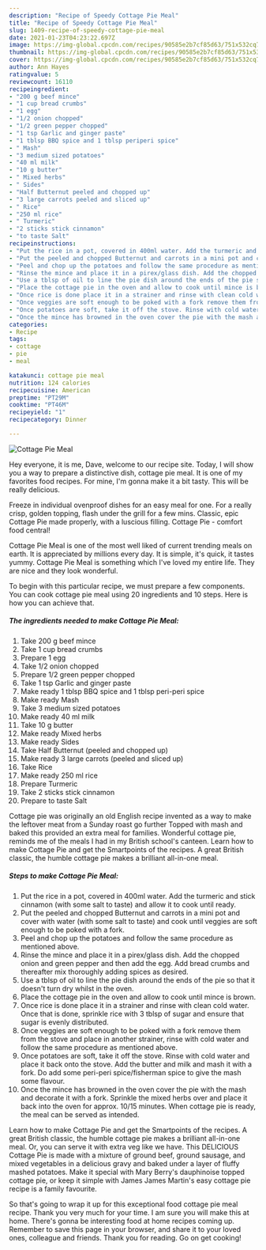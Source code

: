 ```yaml
---
description: "Recipe of Speedy Cottage Pie Meal"
title: "Recipe of Speedy Cottage Pie Meal"
slug: 1409-recipe-of-speedy-cottage-pie-meal
date: 2021-01-23T04:23:22.697Z
image: https://img-global.cpcdn.com/recipes/90585e2b7cf85d63/751x532cq70/cottage-pie-meal-recipe-main-photo.jpg
thumbnail: https://img-global.cpcdn.com/recipes/90585e2b7cf85d63/751x532cq70/cottage-pie-meal-recipe-main-photo.jpg
cover: https://img-global.cpcdn.com/recipes/90585e2b7cf85d63/751x532cq70/cottage-pie-meal-recipe-main-photo.jpg
author: Ann Hayes
ratingvalue: 5
reviewcount: 16110
recipeingredient:
- "200 g beef mince"
- "1 cup bread crumbs"
- "1 egg"
- "1/2 onion chopped"
- "1/2 green pepper chopped"
- "1 tsp Garlic and ginger paste"
- "1 tblsp BBQ spice and 1 tblsp periperi spice"
- " Mash"
- "3 medium sized potatoes"
- "40 ml milk"
- "10 g butter"
- " Mixed herbs"
- " Sides"
- "Half Butternut peeled and chopped up"
- "3 large carrots peeled and sliced up"
- " Rice"
- "250 ml rice"
- " Turmeric"
- "2 sticks stick cinnamon"
- "to taste Salt"
recipeinstructions:
- "Put the rice in a pot, covered in 400ml water. Add the turmeric and stick cinnamon (with some salt to taste) and allow it to cook until ready."
- "Put the peeled and chopped Butternut and carrots in a mini pot and cover with water (with some salt to taste) and cook until veggies are soft enough to be poked with a fork."
- "Peel and chop up the potatoes and follow the same procedure as mentioned above."
- "Rinse the mince and place it in a pirex/glass dish. Add the chopped onion and green pepper and then add the egg. Add bread crumbs and thereafter mix thoroughly adding spices as desired."
- "Use a tblsp of oil to line the pie dish around the ends of the pie so that it doesn&#39;t turn dry whilst in the oven."
- "Place the cottage pie in the oven and allow to cook until mince is brown."
- "Once rice is done place it in a strainer and rinse with clean cold water. Once that is done, sprinkle rice with 3 tblsp of sugar and ensure that sugar is evenly distributed."
- "Once veggies are soft enough to be poked with a fork remove them from the stove and place in another strainer, rinse with cold water and follow the same procedure as mentioned above."
- "Once potatoes are soft, take it off the stove. Rinse with cold water and place it back onto the stove. Add the butter and milk and mash it with a fork. Do add some peri-peri spice/fisherman spice to give the mash some flavour."
- "Once the mince has browned in the oven cover the pie with the mash and decorate it with a fork. Sprinkle the mixed herbs over and place it back into the oven for approx. 10/15 minutes. When cottage pie is ready, the meal can be served as intended."
categories:
- Recipe
tags:
- cottage
- pie
- meal

katakunci: cottage pie meal 
nutrition: 124 calories
recipecuisine: American
preptime: "PT29M"
cooktime: "PT46M"
recipeyield: "1"
recipecategory: Dinner

---
```



![Cottage Pie Meal](https://img-global.cpcdn.com/recipes/90585e2b7cf85d63/751x532cq70/cottage-pie-meal-recipe-main-photo.jpg)

Hey everyone, it is me, Dave, welcome to our recipe site. Today, I will show you a way to prepare a distinctive dish, cottage pie meal. It is one of my favorites food recipes. For mine, I'm gonna make it a bit tasty. This will be really delicious.

Freeze in individual ovenproof dishes for an easy meal for one. For a really crisp, golden topping, flash under the grill for a few mins. Classic, epic Cottage Pie made properly, with a luscious filling. Cottage Pie - comfort food central!

Cottage Pie Meal is one of the most well liked of current trending meals on earth. It is appreciated by millions every day. It is simple, it's quick, it tastes yummy. Cottage Pie Meal is something which I've loved my entire life. They are nice and they look wonderful.


To begin with this particular recipe, we must prepare a few components. You can cook cottage pie meal using 20 ingredients and 10 steps. Here is how you can achieve that.

<!--inarticleads1-->

##### The ingredients needed to make Cottage Pie Meal:

1. Take 200 g beef mince
1. Take 1 cup bread crumbs
1. Prepare 1 egg
1. Take 1/2 onion chopped
1. Prepare 1/2 green pepper chopped
1. Take 1 tsp Garlic and ginger paste
1. Make ready 1 tblsp BBQ spice and 1 tblsp peri-peri spice
1. Make ready  Mash
1. Take 3 medium sized potatoes
1. Make ready 40 ml milk
1. Take 10 g butter
1. Make ready  Mixed herbs
1. Make ready  Sides
1. Take Half Butternut (peeled and chopped up)
1. Make ready 3 large carrots (peeled and sliced up)
1. Take  Rice
1. Make ready 250 ml rice
1. Prepare  Turmeric
1. Take 2 sticks stick cinnamon
1. Prepare to taste Salt


Cottage pie was originally an old English recipe invented as a way to make the leftover meat from a Sunday roast go further Topped with mash and baked this provided an extra meal for families. Wonderful cottage pie, reminds me of the meals I had in my British school&#39;s canteen. Learn how to make Cottage Pie and get the Smartpoints of the recipes. A great British classic, the humble cottage pie makes a brilliant all-in-one meal. 

<!--inarticleads2-->

##### Steps to make Cottage Pie Meal:

1. Put the rice in a pot, covered in 400ml water. Add the turmeric and stick cinnamon (with some salt to taste) and allow it to cook until ready.
1. Put the peeled and chopped Butternut and carrots in a mini pot and cover with water (with some salt to taste) and cook until veggies are soft enough to be poked with a fork.
1. Peel and chop up the potatoes and follow the same procedure as mentioned above.
1. Rinse the mince and place it in a pirex/glass dish. Add the chopped onion and green pepper and then add the egg. Add bread crumbs and thereafter mix thoroughly adding spices as desired.
1. Use a tblsp of oil to line the pie dish around the ends of the pie so that it doesn&#39;t turn dry whilst in the oven.
1. Place the cottage pie in the oven and allow to cook until mince is brown.
1. Once rice is done place it in a strainer and rinse with clean cold water. Once that is done, sprinkle rice with 3 tblsp of sugar and ensure that sugar is evenly distributed.
1. Once veggies are soft enough to be poked with a fork remove them from the stove and place in another strainer, rinse with cold water and follow the same procedure as mentioned above.
1. Once potatoes are soft, take it off the stove. Rinse with cold water and place it back onto the stove. Add the butter and milk and mash it with a fork. Do add some peri-peri spice/fisherman spice to give the mash some flavour.
1. Once the mince has browned in the oven cover the pie with the mash and decorate it with a fork. Sprinkle the mixed herbs over and place it back into the oven for approx. 10/15 minutes. When cottage pie is ready, the meal can be served as intended.


Learn how to make Cottage Pie and get the Smartpoints of the recipes. A great British classic, the humble cottage pie makes a brilliant all-in-one meal. Or, you can serve it with extra veg like we have. This DELICIOUS Cottage Pie is made with a mixture of ground beef, ground sausage, and mixed vegetables in a delicious gravy and baked under a layer of fluffy mashed potatoes. Make it special with Mary Berry&#39;s dauphinoise topped cottage pie, or keep it simple with James James Martin&#39;s easy cottage pie recipe is a family favourite. 

So that's going to wrap it up for this exceptional food cottage pie meal recipe. Thank you very much for your time. I am sure you will make this at home. There's gonna be interesting food at home recipes coming up. Remember to save this page in your browser, and share it to your loved ones, colleague and friends. Thank you for reading. Go on get cooking!
